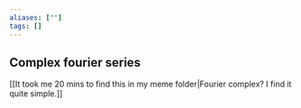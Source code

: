 ```yaml
---
aliases: [""]
tags: []
---
```


## Complex fourier series
[[It took me 20 mins to find this in my meme folder|Fourier complex? I find it quite simple.]]


